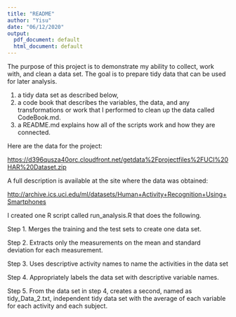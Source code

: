 ```yaml
---
title: "README"
author: "Yisu"
date: "06/12/2020"
output:
  pdf_document: default
  html_document: default
---
```


The purpose of this project is to demonstrate my ability to collect, work with, and clean a data set. The goal is to prepare tidy data that can be used for later analysis. 

  1) a tidy data set as described below, 
  2) a code book that describes the variables, the data, and any transformations or work that I performed to clean up the data called CodeBook.md. 
  3) a README.md explains how all of the scripts work and how they are connected.

Here are the data for the project:

https://d396qusza40orc.cloudfront.net/getdata%2Fprojectfiles%2FUCI%20HAR%20Dataset.zip

A full description is available at the site where the data was obtained:

http://archive.ics.uci.edu/ml/datasets/Human+Activity+Recognition+Using+Smartphones

I created one R script called run_analysis.R that does the following.

  Step 1. Merges the training and the test sets to create one data set.
  
  Step 2. Extracts only the measurements on the mean and standard deviation for each measurement.
  
  Step 3. Uses descriptive activity names to name the activities in the data set
  
  Step 4. Appropriately labels the data set with descriptive variable names.
  
  Step 5. From the data set in step 4, creates a second, named as tidy_Data_2.txt, independent tidy data set with the average of each variable for each activity and each subject.



